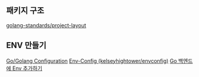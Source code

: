 ## 패키지 구조
[golang-standards/project-layout](https://github.com/golang-standards/project-layout/blob/master/README_ko.md)

## ENV 만들기
[Go/Golang Configuration](https://syntaxsugar.tistory.com/entry/Golang-Configuration)
[Env-Config (kelseyhightower/envconfig)](https://guiwoo.tistory.com/91)
[Go 백엔드에 Env 추가하기](https://www.reddit.com/r/golang/comments/1dzxah6/add_env_to_go_backend/?tl=ko)